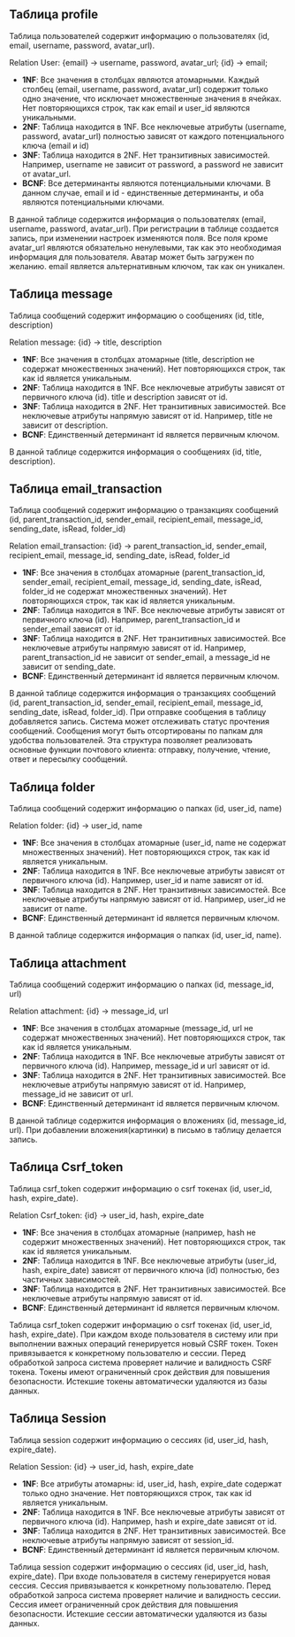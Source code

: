 ## Таблица profile

Таблица пользователей содержит информацию о пользователях (id, email, username, password, avatar_url).

Relation User:
{email} -> username, password, avatar_url;
{id} -> email;

- **1NF**: Все значения в столбцах являются атомарными. Каждый столбец (email, username, password, avatar_url) содержит только одно значение, что исключает множественные значения в ячейках. Нет повторяющихся строк, так как email и user_id являются уникальными.
- **2NF**: Таблица находится в 1NF. Все неключевые атрибуты (username, password, avatar_url) полностью зависят от каждого потенциального ключа (email и id)
- **3NF**: Таблица находится в 2NF. Нет транзитивных зависимостей. Например, username не зависит от password, а password не зависит от avatar_url.
- **BCNF**: Все детерминанты являются потенциальными ключами. В данном случае, email и id - единственные детерминанты, и оба являются потенциальными ключами.

В данной таблице содержится информация о пользователях (email, username, password, avatar_url).
При регистрации в таблице создается запись, при изменении настроек изменяются поля.
Все поля кроме avatar_url являются обязательно ненулевыми, так как это необходимая информация для пользователя.
Аватар может быть загружен по желанию. email является альтернативным ключом, так как он уникален.

## Таблица message

Таблица сообщений содержит информацию о сообщениях (id, title, description)

Relation message:
{id} -> title, description

- **1NF**: Все значения в столбцах атомарные (title, description не содержат множественных значений). Нет повторяющихся строк, так как id является уникальным.
- **2NF**: Таблица находится в 1NF. Все неключевые атрибуты зависят от первичного ключа (id). title и description зависят от id.
- **3NF**: Таблица находится в 2NF. Нет транзитивных зависимостей. Все неключевые атрибуты напрямую зависят от id. Например, title не зависит от description.
- **BCNF**: Единственный детерминант id является первичным ключом.

В данной таблице содержится информация о сообщениях (id, title, description).

## Таблица email_transaction

Таблица сообщений содержит информацию о транзакциях сообщений (id, parent_transaction_id, sender_email, recipient_email, message_id, sending_date, isRead, folder_id)

Relation email_transaction:
{id} -> parent_transaction_id, sender_email, recipient_email, message_id, sending_date, isRead, folder_id

- **1NF**: Все значения в столбцах атомарные (parent_transaction_id, sender_email, recipient_email, message_id, sending_date, isRead, folder_id не содержат множественных значений). Нет повторяющихся строк, так как id является уникальным.
- **2NF**: Таблица находится в 1NF. Все неключевые атрибуты зависят от первичного ключа (id). Например, parent_transaction_id и sender_email зависят от id.
- **3NF**: Таблица находится в 2NF. Нет транзитивных зависимостей. Все неключевые атрибуты напрямую зависят от id. Например, parent_transaction_id не зависит от sender_email, а message_id не зависит от sending_date.
- **BCNF**: Единственный детерминант id является первичным ключом.

В данной таблице содержится информация о транзакциях сообщений (id, parent_transaction_id, sender_email, recipient_email, message_id, sending_date, isRead, folder_id). При отправке сообщения в таблицу добавляется запись. Система может отслеживать статус прочтения сообщений. Сообщения могут быть отсортированы по папкам для удобства пользователей. Эта структура позволяет реализовать основные функции почтового клиента: отправку, получение, чтение, ответ и пересылку сообщений.

## Таблица folder

Таблица сообщений содержит информацию о папках (id, user_id, name)

Relation folder:
{id} -> user_id, name

- **1NF**: Все значения в столбцах атомарные (user_id, name не содержат множественных значений). Нет повторяющихся строк, так как id является уникальным.
- **2NF**: Таблица находится в 1NF. Все неключевые атрибуты зависят от первичного ключа (id). Например, user_id и name зависят от id.
- **3NF**: Таблица находится в 2NF. Нет транзитивных зависимостей. Все неключевые атрибуты напрямую зависят от id. Например, user_id не зависит от name.
- **BCNF**: Единственный детерминант id является первичным ключом.

В данной таблице содержится информация о папках (id, user_id, name).

## Таблица attachment

Таблица сообщений содержит информацию о папках (id, message_id, url)

Relation attachment:
{id} -> message_id, url

- **1NF**: Все значения в столбцах атомарные (message_id, url не содержат множественных значений). Нет повторяющихся строк, так как id является уникальным.
- **2NF**: Таблица находится в 1NF. Все неключевые атрибуты зависят от первичного ключа (id). Например, message_id и url зависят от id.
- **3NF**: Таблица находится в 2NF. Нет транзитивных зависимостей. Все неключевые атрибуты напрямую зависят от id. Например, message_id не зависит от url.
- **BCNF**: Единственный детерминант id является первичным ключом.

В данной таблице содержится информация о вложениях (id, message_id, url). При добавлении вложения(картинки) в письмо в таблицу делается запись.

## Таблица Csrf_token

Таблица csrf_token содержит информацию о csrf токенах (id, user_id, hash, expire_date).

Relation Csrf_token:
{id} -> user_id, hash, expire_date
- **1NF**: Все значения в столбцах атомарные (например, hash не содержит множественных значений). Нет повторяющихся строк, так как id является уникальным.
- **2NF**: Таблица находится в 1NF. Все неключевые атрибуты (user_id, hash, expire_date) зависят от первичного ключа (id) полностью, без частичных зависимостей.
- **3NF**: Таблица находится в 2NF. Нет транзитивных зависимостей. Все неключевые атрибуты напрямую зависят от id.
- **BCNF**: Единственный детерминант id является первичным ключом.

Таблица csrf_token содержит информацию о csrf токенах (id, user_id, hash, expire_date). При каждом входе пользователя в систему или при выполнении важных операций генерируется новый CSRF токен. Токен привязывается к конкретному пользователю и сессии. Перед обработкой запроса система проверяет наличие и валидность CSRF токена. Токены имеют ограниченный срок действия для повышения безопасности. Истекшие токены автоматически удаляются из базы данных.

## Таблица Session

Таблица session содержит информацию о сессиях (id, user_id, hash, expire_date).

Relation Session:
{id} -> user_id, hash, expire_date
- **1NF**: Все атрибуты атомарны: id, user_id, hash, expire_date содержат только одно значение. Нет повторяющихся строк, так как id является уникальным.
- **2NF**: Таблица находится в 1NF. Все неключевые атрибуты зависят от первичного ключа (id). Например, hash и expire_date зависят от id.
- **3NF**: Таблица находится в 2NF. Нет транзитивных зависимостей. Все неключевые атрибуты напрямую зависят от session_id.
- **BCNF**: Единственный детерминант id является первичным ключом. 

Таблица session содержит информацию о сессиях (id, user_id, hash, expire_date). При входе пользователя в систему генерируется новая сессия. Сессия привязывается к конкретному пользователю. Перед обработкой запроса система проверяет наличие и валидность сессии. Сессия имеет ограниченный срок действия для повышения безопасности. Истекшие сессии автоматически удаляются из базы данных.
